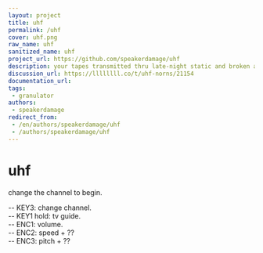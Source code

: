 ```yaml
---
layout: project
title: uhf
permalink: /uhf
cover: uhf.png
raw_name: uhf
sanitized_name: uhf
project_url: https://github.com/speakerdamage/uhf
description: your tapes transmitted thru late-night static and broken antenna frequencies
discussion_url: https://llllllll.co/t/uhf-norns/21154
documentation_url: 
tags:
 - granulator
authors:
 - speakerdamage
redirect_from:
 - /en/authors/speakerdamage/uhf
 - /authors/speakerdamage/uhf
---
```

# uhf

change the channel to begin. 
  
-- KEY3: change channel.   
-- KEY1 hold: tv guide.   
-- ENC1: volume.   
-- ENC2: speed + ??    
-- ENC3: pitch + ??  
